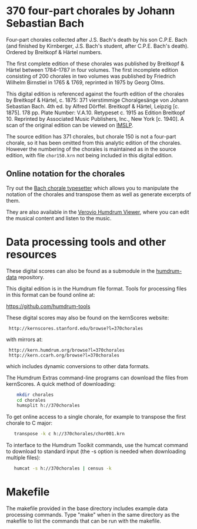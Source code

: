 370 four-part chorales by Johann Sebastian Bach
===============================================

Four-part chorales collected after J.S. Bach's death by his son
C.P.E. Bach (and finished by Kirnberger, J.S. Bach's student, after
C.P.E. Bach's death). Ordered by Breitkopf & Härtel numbers.

The first complete edition of these chorales was published by Breitkopf &
Härtel between 1784&ndash;1787 in four volumes. The first incomplete
edition consisting of 200 chorales in two volumes was published by
Friedrich Wilhelm Birnstiel in 1765 & 1769, reprinted in 1975 by Georg
Olms.

This digital edition is referenced against the fourth edition of the
chorales by Breitkopf & Härtel, c. 1875: 371 vierstimmige Choralgesänge
von Johann Sebastian Bach. 4th ed. by Alfred Dörffel. Breitkopf &
Härtel, Leipzig [c. 1875]. 178 pp. Plate Number: V.A.10. Retypeset
c. 1915 as Edition Breitkopf 10. Reprinted by Associated Music Publishers,
Inc., New York [c. 1940].  A scan of the original edition can be viewed on
[IMSLP](https://imslp.org/wiki/371_Vierstimmige_Choralges%C3%A4nge_(Bach%2C_Johann_Sebastian)).

The source edition has 371 chorales, but chorale 150 is not a four-part
chorale, so it has been omitted from this analytic edition of the
chorales.  However the numbering of the chorales is maintained as in
the source edition, with file `chor150.krn` not being included in this
digital edition.


Online notation for the chorales
-------------------------------

Try out the [Bach chorale
typesetter](https://chorales.sapp.org/typesetter) which allows you to
manipulate the notation of the chorales and transpose them as well as
generate excerpts of them.

They are also available in the [Verovio Humdrum
Viewer](http://verovio.humdrum.org/?file=chorales), where you can edit
the musical content and listen to the music.



Data processing tools and other resources
=========================================

These digital scores can also be found as a submodule in the 
[humdrum-data](https://github.com/humdrum-tools/humdrum-data) repository.

This digital edition is in the Humdrum file format.  Tools for processing files in this format can be found online at:

   https://github.com/humdrum-tools

These digital scores may also be found on the kernScores website:

     http://kernscores.stanford.edu/browse?l=370chorales

with mirrors at:

     http://kern.humdrum.org/browse?l=370chorales
     http://kern.ccarh.org/browse?l=370chorales

which includes dynamic conversions to other data formats.  

The Humdrum Extras command-line programs can download the files from kernScores.  A quick method of downloading:

```bash
    mkdir chorales
    cd chorales
    humsplit h://370chorales
```

To get online access to a single chorale, for example to transpose the first chorale to C major:

```bash
   transpose -k c h://370chorales/chor001.krn
```

To interface to the Humdrum Toolkit commands, use the humcat command to download to standard input (the -s option is needed when downloading multiple files):

```bash
   humcat -s h://370chorales | census -k
```


Makefile
========

The makefile provided in the base directory includes example data
processing commands.  Type "make" when in the same directory as the
makefile to list the commands that can be run with the makefile.


